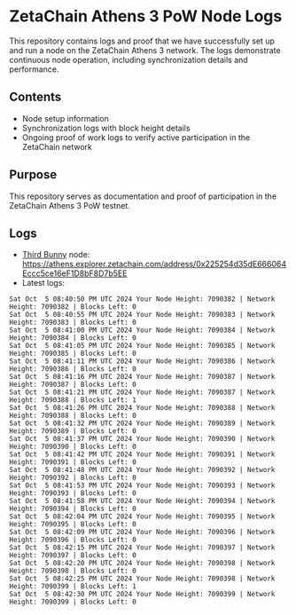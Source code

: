# ZetaChain Athens 3 PoW Node Logs
This repository contains logs and proof that we have successfully set up and run a node on the ZetaChain Athens 3 network. The logs demonstrate continuous node operation, including synchronization details and performance.

## Contents
- Node setup information
- Synchronization logs with block height details
- Ongoing proof of work logs to verify active participation in the ZetaChain network

## Purpose
This repository serves as documentation and proof of participation in the ZetaChain Athens 3 PoW testnet.

## Logs

- [Third Bunny](https://thirdbunny.xyz/) node: https://athens.explorer.zetachain.com/address/0x225254d35dE666064Eccc5ce16eF1D8bF8D7b5EE
- Latest logs:
```
Sat Oct  5 08:40:50 PM UTC 2024 Your Node Height: 7090382 | Network Height: 7090382 | Blocks Left: 0
Sat Oct  5 08:40:55 PM UTC 2024 Your Node Height: 7090383 | Network Height: 7090383 | Blocks Left: 0
Sat Oct  5 08:41:00 PM UTC 2024 Your Node Height: 7090384 | Network Height: 7090384 | Blocks Left: 0
Sat Oct  5 08:41:05 PM UTC 2024 Your Node Height: 7090385 | Network Height: 7090385 | Blocks Left: 0
Sat Oct  5 08:41:11 PM UTC 2024 Your Node Height: 7090386 | Network Height: 7090386 | Blocks Left: 0
Sat Oct  5 08:41:16 PM UTC 2024 Your Node Height: 7090387 | Network Height: 7090387 | Blocks Left: 0
Sat Oct  5 08:41:21 PM UTC 2024 Your Node Height: 7090387 | Network Height: 7090388 | Blocks Left: 1
Sat Oct  5 08:41:26 PM UTC 2024 Your Node Height: 7090388 | Network Height: 7090388 | Blocks Left: 0
Sat Oct  5 08:41:32 PM UTC 2024 Your Node Height: 7090389 | Network Height: 7090389 | Blocks Left: 0
Sat Oct  5 08:41:37 PM UTC 2024 Your Node Height: 7090390 | Network Height: 7090390 | Blocks Left: 0
Sat Oct  5 08:41:42 PM UTC 2024 Your Node Height: 7090391 | Network Height: 7090391 | Blocks Left: 0
Sat Oct  5 08:41:48 PM UTC 2024 Your Node Height: 7090392 | Network Height: 7090392 | Blocks Left: 0
Sat Oct  5 08:41:53 PM UTC 2024 Your Node Height: 7090393 | Network Height: 7090393 | Blocks Left: 0
Sat Oct  5 08:41:58 PM UTC 2024 Your Node Height: 7090394 | Network Height: 7090394 | Blocks Left: 0
Sat Oct  5 08:42:04 PM UTC 2024 Your Node Height: 7090395 | Network Height: 7090395 | Blocks Left: 0
Sat Oct  5 08:42:09 PM UTC 2024 Your Node Height: 7090396 | Network Height: 7090396 | Blocks Left: 0
Sat Oct  5 08:42:15 PM UTC 2024 Your Node Height: 7090397 | Network Height: 7090397 | Blocks Left: 0
Sat Oct  5 08:42:20 PM UTC 2024 Your Node Height: 7090398 | Network Height: 7090398 | Blocks Left: 0
Sat Oct  5 08:42:25 PM UTC 2024 Your Node Height: 7090398 | Network Height: 7090399 | Blocks Left: 1
Sat Oct  5 08:42:30 PM UTC 2024 Your Node Height: 7090399 | Network Height: 7090399 | Blocks Left: 0
```
